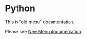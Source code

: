 # Python

This is "old menu" documentation.

Please see [New Menu documentation](https://sensorsiot.github.io/IOTstack/Containers/Python/).
